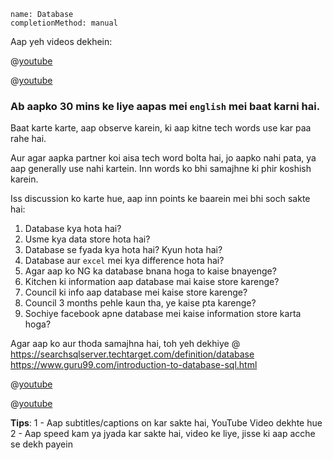 ```ngMeta
name: Database
completionMethod: manual
```

Aap yeh videos dekhein:

@[youtube](ygajZOV5DXo)

@[youtube](oEJMJuFD204)

### Ab aapko 30 mins ke liye aapas mei `english` mei baat karni hai.
Baat karte karte, aap observe karein, ki aap kitne tech words use kar paa rahe hai.

Aur agar aapka partner koi aisa tech word bolta hai, jo aapko nahi pata, ya aap generally use nahi kartein. Inn words ko bhi samajhne ki phir koshish karein.

Iss discussion ko karte hue, aap inn points ke baarein mei bhi soch sakte hai:

1. Database kya hota hai?
2. Usme kya data store hota hai?
3. Database se fyada kya hota hai? Kyun hota hai?
4. Database aur `excel` mei kya difference hota hai?
5. Agar aap ko NG ka database bnana hoga to kaise bnayenge?
6. Kitchen ki information aap database mai kaise store karenge?
7. Council ki info aap database mei kaise store karenge?
8. Council 3 months pehle kaun tha, ye kaise pta karenge?
9. Sochiye facebook apne database mei kaise information store karta hoga?


Agar aap ko aur thoda samajhna hai, toh yeh dekhiye
@ https://searchsqlserver.techtarget.com/definition/database
 https://www.guru99.com/introduction-to-database-sql.html

@[youtube](d8ByCh-BouQ)

@[youtube](RZlHfbtO2C4)

**Tips**:
1 - Aap subtitles/captions on kar sakte hai, YouTube Video dekhte hue
2 - Aap speed kam ya jyada kar sakte hai, video ke liye, jisse ki aap acche se dekh payein
